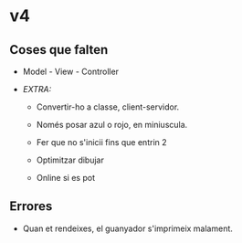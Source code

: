 # v4
## Coses que falten

- Model - View - Controller

- *EXTRA:* 

    - Convertir-ho a classe, client-servidor.

    - Només posar azul o rojo, en miniuscula.

    - Fer que no s'inicii fins que entrin 2

    - Optimitzar dibujar
    
    - Online si es pot

## Errores
- Quan et rendeixes, el guanyador s'imprimeix malament.



